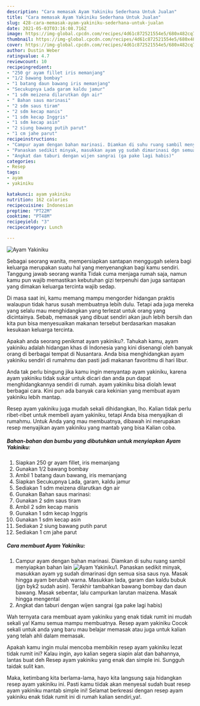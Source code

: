```yaml
---
description: "Cara memasak Ayam Yakiniku Sederhana Untuk Jualan"
title: "Cara memasak Ayam Yakiniku Sederhana Untuk Jualan"
slug: 428-cara-memasak-ayam-yakiniku-sederhana-untuk-jualan
date: 2021-05-03T03:16:08.716Z
image: https://img-global.cpcdn.com/recipes/4d61c872521554e5/680x482cq70/ayam-yakiniku-foto-resep-utama.jpg
thumbnail: https://img-global.cpcdn.com/recipes/4d61c872521554e5/680x482cq70/ayam-yakiniku-foto-resep-utama.jpg
cover: https://img-global.cpcdn.com/recipes/4d61c872521554e5/680x482cq70/ayam-yakiniku-foto-resep-utama.jpg
author: Dustin Weber
ratingvalue: 4.7
reviewcount: 10
recipeingredient:
- "250 gr ayam fillet iris memanjang"
- "1/2 bawang bombay"
- "1 batang daun bawang iris memanjang"
- "Secukupnya Lada garam kaldu jamur"
- "1 sdm meizena dilarutkan dgn air"
- " Bahan saus marinasi"
- "2 sdm saus tiram"
- "2 sdm kecap manis"
- "1 sdm kecap Inggris"
- "1 sdm kecap asin"
- "2 siung bawang putih parut"
- "1 cm jahe parut"
recipeinstructions:
- "Campur ayam dengan bahan marinasi. Diamkan di suhu ruang sambil menyiapkan bahan lain"
- "Panaskan sedikit minyak, masukkan ayam yg sudah dimarinasi dgn semua sisa saus nya. Masak hingga ayam berubah warna. Masukkan lada, garam dan kaldu bubuk (jgn byk2 sudah asin). Terakhir tambahkan bawang bombay dan daun bawang. Masak sebentar, lalu campurkan larutan maizena. Masak hingga mengental"
- "Angkat dan taburi dengan wijen sangrai (ga pake lagi habis)"
categories:
- Resep
tags:
- ayam
- yakiniku

katakunci: ayam yakiniku 
nutrition: 162 calories
recipecuisine: Indonesian
preptime: "PT22M"
cooktime: "PT48M"
recipeyield: "3"
recipecategory: Lunch

---
```



![Ayam Yakiniku](https://img-global.cpcdn.com/recipes/4d61c872521554e5/680x482cq70/ayam-yakiniku-foto-resep-utama.jpg)

Sebagai seorang wanita, mempersiapkan santapan menggugah selera bagi keluarga merupakan suatu hal yang menyenangkan bagi kamu sendiri. Tanggung jawab seorang  wanita Tidak cuma menjaga rumah saja, namun kamu pun wajib memastikan kebutuhan gizi terpenuhi dan juga santapan yang dimakan keluarga tercinta wajib sedap.

Di masa  saat ini, kamu memang mampu mengorder hidangan praktis walaupun tidak harus susah membuatnya lebih dulu. Tetapi ada juga mereka yang selalu mau menghidangkan yang terlezat untuk orang yang dicintainya. Sebab, memasak yang dibuat sendiri akan jauh lebih bersih dan kita pun bisa menyesuaikan makanan tersebut berdasarkan masakan kesukaan keluarga tercinta. 



Apakah anda seorang penikmat ayam yakiniku?. Tahukah kamu, ayam yakiniku adalah hidangan khas di Indonesia yang kini disenangi oleh banyak orang di berbagai tempat di Nusantara. Anda bisa menghidangkan ayam yakiniku sendiri di rumahmu dan pasti jadi makanan favoritmu di hari libur.

Anda tak perlu bingung jika kamu ingin menyantap ayam yakiniku, karena ayam yakiniku tidak sukar untuk dicari dan anda pun dapat menghidangkannya sendiri di rumah. ayam yakiniku bisa diolah lewat berbagai cara. Kini pun ada banyak cara kekinian yang membuat ayam yakiniku lebih mantap.

Resep ayam yakiniku juga mudah sekali dihidangkan, lho. Kalian tidak perlu ribet-ribet untuk membeli ayam yakiniku, tetapi Anda bisa menyajikan di rumahmu. Untuk Anda yang mau membuatnya, dibawah ini merupakan resep menyajikan ayam yakiniku yang mantab yang bisa Kalian coba.

<!--inarticleads1-->

##### Bahan-bahan dan bumbu yang dibutuhkan untuk menyiapkan Ayam Yakiniku:

1. Siapkan 250 gr ayam fillet, iris memanjang
1. Gunakan 1/2 bawang bombay
1. Ambil 1 batang daun bawang, iris memanjang
1. Siapkan Secukupnya Lada, garam, kaldu jamur
1. Sediakan 1 sdm meizena dilarutkan dgn air
1. Gunakan  Bahan saus marinasi:
1. Gunakan 2 sdm saus tiram
1. Ambil 2 sdm kecap manis
1. Gunakan 1 sdm kecap Inggris
1. Gunakan 1 sdm kecap asin
1. Sediakan 2 siung bawang putih parut
1. Sediakan 1 cm jahe parut




<!--inarticleads2-->

##### Cara membuat Ayam Yakiniku:

1. Campur ayam dengan bahan marinasi. Diamkan di suhu ruang sambil menyiapkan bahan lain
<img src="https://img-global.cpcdn.com/steps/f2106a7bd07a20ec/160x128cq70/ayam-yakiniku-langkah-memasak-1-foto.jpg" alt="Ayam Yakiniku">1. Panaskan sedikit minyak, masukkan ayam yg sudah dimarinasi dgn semua sisa saus nya. Masak hingga ayam berubah warna. Masukkan lada, garam dan kaldu bubuk (jgn byk2 sudah asin). Terakhir tambahkan bawang bombay dan daun bawang. Masak sebentar, lalu campurkan larutan maizena. Masak hingga mengental
1. Angkat dan taburi dengan wijen sangrai (ga pake lagi habis)




Wah ternyata cara membuat ayam yakiniku yang enak tidak rumit ini mudah sekali ya! Kamu semua mampu membuatnya. Resep ayam yakiniku Cocok sekali untuk anda yang baru mau belajar memasak atau juga untuk kalian yang telah ahli dalam memasak.

Apakah kamu ingin mulai mencoba membikin resep ayam yakiniku lezat tidak rumit ini? Kalau ingin, ayo kalian segera siapin alat dan bahannya, lantas buat deh Resep ayam yakiniku yang enak dan simple ini. Sungguh taidak sulit kan. 

Maka, ketimbang kita berlama-lama, hayo kita langsung saja hidangkan resep ayam yakiniku ini. Pasti kamu tiidak akan menyesal sudah buat resep ayam yakiniku mantab simple ini! Selamat berkreasi dengan resep ayam yakiniku enak tidak rumit ini di rumah kalian sendiri,ya!.

